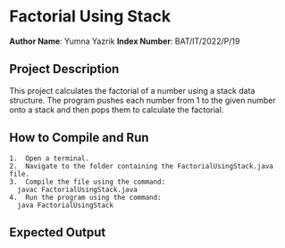 # Factorial Using Stack

**Author Name**: Yumna Yazrik
**Index Number**: BAT/IT/2022/P/19

## Project Description

This project calculates the factorial of a number using a stack data structure. The program pushes each number from 1 to the given number onto a stack and then pops them to calculate the factorial.

## How to Compile and Run

	1.	Open a terminal.
	2.	Navigate to the folder containing the FactorialUsingStack.java file.
	3.	Compile the file using the command:
      javac FactorialUsingStack.java
	4.	Run the program using the command:
      java FactorialUsingStack

## Expected Output
